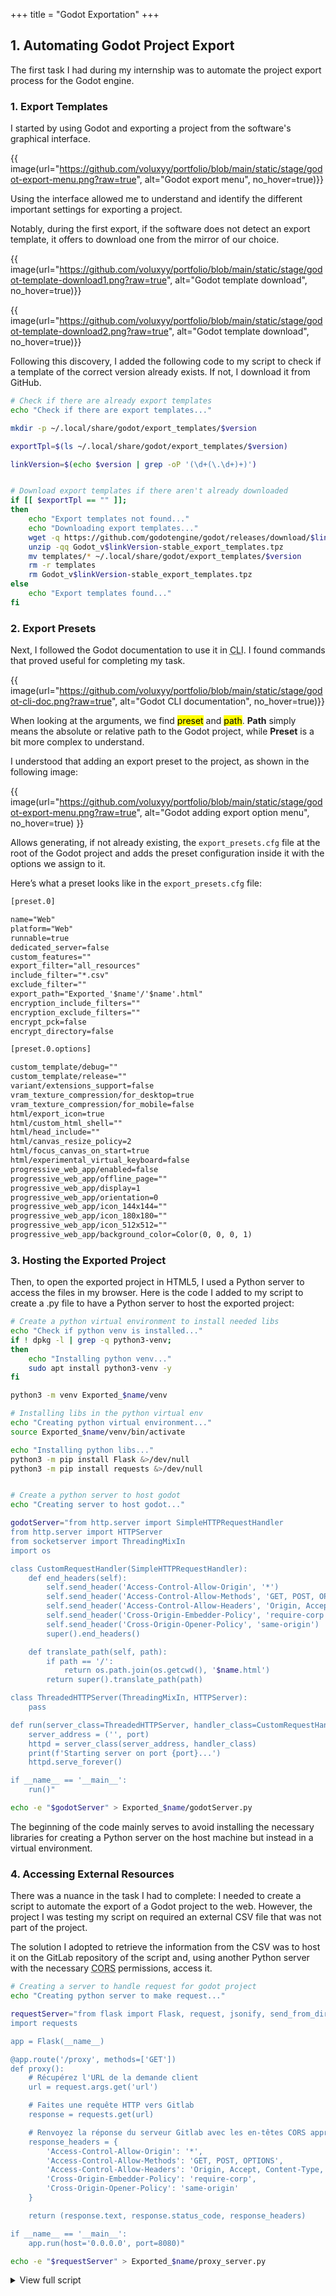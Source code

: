 +++
title = "Godot Exportation"
+++

## 1. Automating Godot Project Export

The first task I had during my internship was to automate the project export process for the Godot engine.

### 1. Export Templates

I started by using Godot and exporting a project from the software's graphical interface.

{{ image(url="https://github.com/voluxyy/portfolio/blob/main/static/stage/godot-export-menu.png?raw=true", alt="Godot export menu", no_hover=true)}}

Using the interface allowed me to understand and identify the different important settings for exporting a project.

Notably, during the first export, if the software does not detect an export template, it offers to download one from the mirror of our choice.

{{ image(url="https://github.com/voluxyy/portfolio/blob/main/static/stage/godot-template-download1.png?raw=true", alt="Godot template download", no_hover=true)}}

{{ image(url="https://github.com/voluxyy/portfolio/blob/main/static/stage/godot-template-download2.png?raw=true", alt="Godot template download", no_hover=true)}}

Following this discovery, I added the following code to my script to check if a template of the correct version already exists. If not, I download it from GitHub.

```bash
# Check if there are already export templates
echo "Check if there are export templates..."

mkdir -p ~/.local/share/godot/export_templates/$version

exportTpl=$(ls ~/.local/share/godot/export_templates/$version)

linkVersion=$(echo $version | grep -oP '(\d+(\.\d+)+)')


# Download export templates if there aren't already downloaded
if [[ $exportTpl == "" ]];
then
	echo "Export templates not found..."
	echo "Downloading export templates..."
	wget -q https://github.com/godotengine/godot/releases/download/$linkVersion-stable/Godot_v$linkVersion-stable_export_templates.tpz
	unzip -qq Godot_v$linkVersion-stable_export_templates.tpz
	mv templates/* ~/.local/share/godot/export_templates/$version
	rm -r templates
	rm Godot_v$linkVersion-stable_export_templates.tpz
else
	echo "Export templates found..."
fi
```

### 2. Export Presets

Next, I followed the Godot documentation to use it in <abbr title="Command Line Interface">CLI</abbr>. I found commands that proved useful for completing my task.

{{ image(url="https://github.com/voluxyy/portfolio/blob/main/static/stage/godot-cli-doc.png?raw=true", alt="Godot CLI documentation", no_hover=true)}}

When looking at the arguments, we find <mark>preset</mark> and <mark>path</mark>. **Path** simply means the absolute or relative path to the Godot project, while **Preset** is a bit more complex to understand.

I understood that adding an export preset to the project, as shown in the following image:

{{ image(url="https://github.com/voluxyy/portfolio/blob/main/static/stage/godot-export-menu.png?raw=true", alt="Godot adding export option menu", no_hover=true) }}

Allows generating, if not already existing, the `export_presets.cfg` file at the root of the Godot project and adds the preset configuration inside it with the options we assign to it.

Here’s what a preset looks like in the `export_presets.cfg` file:

```txt
[preset.0]

name="Web"
platform="Web"
runnable=true
dedicated_server=false
custom_features=""
export_filter="all_resources"
include_filter="*.csv"
exclude_filter=""
export_path="Exported_'$name'/'$name'.html"
encryption_include_filters=""
encryption_exclude_filters=""
encrypt_pck=false
encrypt_directory=false

[preset.0.options]

custom_template/debug=""
custom_template/release=""
variant/extensions_support=false
vram_texture_compression/for_desktop=true
vram_texture_compression/for_mobile=false
html/export_icon=true
html/custom_html_shell=""
html/head_include=""
html/canvas_resize_policy=2
html/focus_canvas_on_start=true
html/experimental_virtual_keyboard=false
progressive_web_app/enabled=false
progressive_web_app/offline_page=""
progressive_web_app/display=1
progressive_web_app/orientation=0
progressive_web_app/icon_144x144=""
progressive_web_app/icon_180x180=""
progressive_web_app/icon_512x512=""
progressive_web_app/background_color=Color(0, 0, 0, 1)
```

### 3. Hosting the Exported Project

Then, to open the exported project in HTML5, I used a Python server to access the files in my browser. Here is the code I added to my script to create a .py file to have a Python server to host the exported project:

```bash
# Create a python virtual environment to install needed libs
echo "Check if python venv is installed..."
if ! dpkg -l | grep -q python3-venv;
then
	echo "Installing python venv..."
	sudo apt install python3-venv -y
fi

python3 -m venv Exported_$name/venv

# Installing libs in the python virtual env
echo "Creating python virtual environment..."
source Exported_$name/venv/bin/activate

echo "Installing python libs..."
python3 -m pip install Flask &>/dev/null
python3 -m pip install requests &>/dev/null


# Create a python server to host godot
echo "Creating server to host godot..."

godotServer="from http.server import SimpleHTTPRequestHandler
from http.server import HTTPServer
from socketserver import ThreadingMixIn
import os

class CustomRequestHandler(SimpleHTTPRequestHandler):
    def end_headers(self):
        self.send_header('Access-Control-Allow-Origin', '*')
        self.send_header('Access-Control-Allow-Methods', 'GET, POST, OPTIONS')
        self.send_header('Access-Control-Allow-Headers', 'Origin, Accept, Content-Type, X-Requested-With, X-CSRF-Token')
        self.send_header('Cross-Origin-Embedder-Policy', 'require-corp')
        self.send_header('Cross-Origin-Opener-Policy', 'same-origin')
        super().end_headers()

    def translate_path(self, path):
        if path == '/':
            return os.path.join(os.getcwd(), '$name.html')
        return super().translate_path(path)

class ThreadedHTTPServer(ThreadingMixIn, HTTPServer):
    pass

def run(server_class=ThreadedHTTPServer, handler_class=CustomRequestHandler, port=8000):
    server_address = ('', port)
    httpd = server_class(server_address, handler_class)
    print(f'Starting server on port {port}...')
    httpd.serve_forever()

if __name__ == '__main__':
    run()"

echo -e "$godotServer" > Exported_$name/godotServer.py
```

The beginning of the code mainly serves to avoid installing the necessary libraries for creating a Python server on the host machine but instead in a virtual environment.

### 4. Accessing External Resources

There was a nuance in the task I had to complete: I needed to create a script to automate the export of a Godot project to the web. However, the project I was testing my script on required an external CSV file that was not part of the project.

The solution I adopted to retrieve the information from the CSV was to host it on the GitLab repository of the script and, using another Python server with the necessary <abbr title="Cross-Origin Resource Sharing">CORS</abbr> permissions, access it.

```bash
# Creating a server to handle request for godot project
echo "Creating python server to make request..."

requestServer="from flask import Flask, request, jsonify, send_from_directory
import requests

app = Flask(__name__)

@app.route('/proxy', methods=['GET'])
def proxy():
    # Récupérez l'URL de la demande client
    url = request.args.get('url')

    # Faites une requête HTTP vers Gitlab
    response = requests.get(url)

    # Renvoyez la réponse du serveur Gitlab avec les en-têtes CORS appropriés
    response_headers = {
        'Access-Control-Allow-Origin': '*',
        'Access-Control-Allow-Methods': 'GET, POST, OPTIONS',
        'Access-Control-Allow-Headers': 'Origin, Accept, Content-Type, X-Requested-With, X-CSRF-Token',
        'Cross-Origin-Embedder-Policy': 'require-corp',
        'Cross-Origin-Opener-Policy': 'same-origin'
    }

    return (response.text, response.status_code, response_headers)

if __name__ == '__main__':
    app.run(host='0.0.0.0', port=8080)"

echo -e "$requestServer" > Exported_$name/proxy_server.py
```

<details>
    <summary>View full script</summary>

    #!/bin/bash

    scriptUsage () {
    	echo -e "Usage: $0 <godot_path> <export_preset>
    	Examples :
    		$0 godot Web
    		$0 /bin/godot Web
    		$0 Godot_v4.2.1.stable Web"
    }

    godot=$1

    if [[ $godot == "" ]];
    then
    	scriptUsage
    	exit 1
    fi


    preset=$2

    if [[ $preset == "" ]];
    then
    	scriptUsage
    	exit 2
    fi


    name=$(pwd | rev | cut -d'/' -f1 | rev)


    version=$($godot --version | cut -d "." -f 1,2,3,4 | sed 's/\.official//')

    if [[ $version == "" ]];
    then
    	echo "Wrong godot path!"
    	exit 5
    fi


    # Export preset to HTML5 (Web)
    echo "Setup export preset..."

    presetCfg='[preset.0]

    name="Web"
    platform="Web"
    runnable=true
    dedicated_server=false
    custom_features=""
    export_filter="all_resources"
    include_filter="*.csv"
    exclude_filter=""
    export_path="Exported_'$name'/'$name'.html"
    encryption_include_filters=""
    encryption_exclude_filters=""
    encrypt_pck=false
    encrypt_directory=false

    [preset.0.options]

    custom_template/debug=""
    custom_template/release=""
    variant/extensions_support=false
    vram_texture_compression/for_desktop=true
    vram_texture_compression/for_mobile=false
    html/export_icon=true
    html/custom_html_shell=""
    html/head_include=""
    html/canvas_resize_policy=2
    html/focus_canvas_on_start=true
    html/experimental_virtual_keyboard=false
    progressive_web_app/enabled=false
    progressive_web_app/offline_page=""
    progressive_web_app/display=1
    progressive_web_app/orientation=0
    progressive_web_app/icon_144x144=""
    progressive_web_app/icon_180x180=""
    progressive_web_app/icon_512x512=""
    progressive_web_app/background_color=Color(0, 0, 0, 1)'

    echo -e "$presetCfg" > export_presets.cfg


    # Check if there are already export templates
    echo "Check if there are export templates..."

    mkdir -p ~/.local/share/godot/export_templates/$version

    exportTpl=$(ls ~/.local/share/godot/export_templates/$version)

    linkVersion=$(echo $version | grep -oP '(\d+(\.\d+)+)')


    # Download export templates if there aren't already downloaded
    if [[ $exportTpl == "" ]];
    then
    	echo "Export templates not found..."
    	echo "Downloading export templates..."
    	wget -q https://github.com/godotengine/godot/releases/download/$linkVersion-stable/Godot_v$linkVersion-stable_export_templates.tpz
    	unzip -qq Godot_v$linkVersion-stable_export_templates.tpz
    	mv templates/* ~/.local/share/godot/export_templates/$version
    	rm -r templates
    	rm Godot_v$linkVersion-stable_export_templates.tpz
    else
    	echo "Export templates found..."
    fi

    mkdir -p Exported_$name

    echo "Exporting godot project..."
    $godot --headless --export-release $preset Exported_$name/$name.html &>/dev/null


    # Create a python virtual environment to install needed libs
    echo "Check if python venv is installed..."
    if ! dpkg -l | grep -q python3-venv;
    then
    	echo "Installing python venv..."
    	sudo apt install python3-venv -y
    fi

    python3 -m venv Exported_$name/venv

    # Installing libs in the python virtual env
    echo "Creating python virtual environment..."
    source Exported_$name/venv/bin/activate

    echo "Installing python libs..."
    python3 -m pip install Flask &>/dev/null
    python3 -m pip install requests &>/dev/null


    # Create a python server to host godot
    echo "Creating server to host godot..."

    godotServer="from http.server import SimpleHTTPRequestHandler
    from http.server import HTTPServer
    from socketserver import ThreadingMixIn
    import os

    class CustomRequestHandler(SimpleHTTPRequestHandler):
        def end_headers(self):
            self.send_header('Access-Control-Allow-Origin', '*')
            self.send_header('Access-Control-Allow-Methods', 'GET, POST, OPTIONS')
            self.send_header('Access-Control-Allow-Headers', 'Origin, Accept, Content-Type, X-Requested-With, X-CSRF-Token')
            self.send_header('Cross-Origin-Embedder-Policy', 'require-corp')
            self.send_header('Cross-Origin-Opener-Policy', 'same-origin')
            super().end_headers()

        def translate_path(self, path):
            if path == '/':
                return os.path.join(os.getcwd(), '$name.html')
            return super().translate_path(path)

    class ThreadedHTTPServer(ThreadingMixIn, HTTPServer):
        pass

    def run(server_class=ThreadedHTTPServer, handler_class=CustomRequestHandler, port=8000):
        server_address = ('', port)
        httpd = server_class(server_address, handler_class)
        print(f'Starting server on port {port}...')
        httpd.serve_forever()

    if __name__ == '__main__':
        run()"

    echo -e "$godotServer" > Exported_$name/godotServer.py


    # Creating a server to handle request for godot project
    echo "Creating python server to make request..."

    requestServer="from flask import Flask, request, jsonify, send_from_directory
    import requests

    app = Flask(__name__)

    @app.route('/proxy', methods=['GET'])
    def proxy():
        # Récupérez l'URL de la demande client
        url = request.args.get('url')

        # Faites une requête HTTP vers Gitlab
        response = requests.get(url)

        # Renvoyez la réponse du serveur Gitlab avec les en-têtes CORS appropriés
        response_headers = {
            'Access-Control-Allow-Origin': '*',
            'Access-Control-Allow-Methods': 'GET, POST, OPTIONS',
            'Access-Control-Allow-Headers': 'Origin, Accept, Content-Type, X-Requested-With, X-CSRF-Token',
            'Cross-Origin-Embedder-Policy': 'require-corp',
            'Cross-Origin-Opener-Policy': 'same-origin'
        }

        return (response.text, response.status_code, response_headers)

    if __name__ == '__main__':
        app.run(host='0.0.0.0', port=8080)"

    echo -e "$requestServer" > Exported_$name/proxy_server.py

    exit 0

</details>
